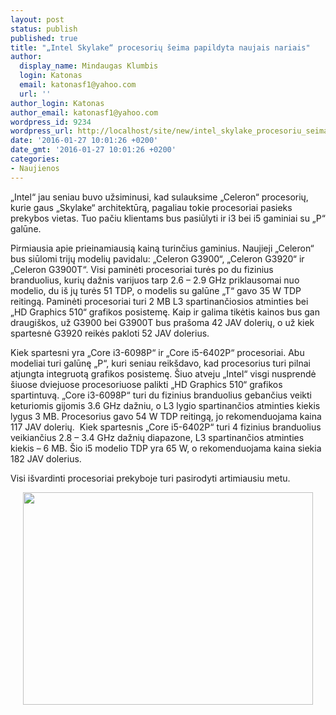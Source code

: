 ```yaml
---
layout: post
status: publish
published: true
title: "„Intel Skylake“ procesorių šeima papildyta naujais nariais"
author:
  display_name: Mindaugas Klumbis
  login: Katonas
  email: katonasf1@yahoo.com
  url: ''
author_login: Katonas
author_email: katonasf1@yahoo.com
wordpress_id: 9234
wordpress_url: http://localhost/site/new/intel_skylake_procesoriu_seima_papildyta_naujais_nariais/
date: '2016-01-27 10:01:26 +0200'
date_gmt: '2016-01-27 10:01:26 +0200'
categories:
- Naujienos
---
```

<p>
	&bdquo;Intel&ldquo; jau seniau buvo užsiminusi, kad sulauksime &bdquo;Celeron&ldquo; procesorių, kurie gaus &bdquo;Skylake&ldquo; architektūrą, pagaliau tokie procesoriai pasieks prekybos vietas. Tuo pačiu klientams bus pasiūlyti ir i3 bei i5 gaminiai su &bdquo;P&ldquo; galūne.</p>
<p>
	Pirmiausia apie prieinamiausią kainą turinčius gaminius. Naujieji &bdquo;Celeron&ldquo; bus siūlomi trijų modelių pavidalu: &bdquo;Celeron G3900&ldquo;, &bdquo;Celeron G3920&ldquo; ir &bdquo;Celeron G3900T&ldquo;. Visi paminėti procesoriai turės po du fizinius branduolius, kurių dažnis varijuos tarp 2.6 &ndash; 2.9 GHz priklausomai nuo modelio, du i&scaron; jų turės 51 TDP, o modelis su galūne &bdquo;T&ldquo; gavo 35 W TDP reitingą. Paminėti procesoriai turi 2 MB L3 spartinančiosios atminties bei &bdquo;HD Graphics 510&ldquo; grafikos posistemę. Kaip ir galima tikėtis kainos bus gan draugi&scaron;kos, už G3900 bei G3900T bus pra&scaron;oma 42 JAV dolerių, o už kiek spartesnė G3920 reikės pakloti 52 JAV dolerius.</p>
<p>
	Kiek spartesni yra &bdquo;Core i3-6098P&ldquo; ir &bdquo;Core i5-6402P&ldquo; procesoriai. Abu modeliai turi galūnę &bdquo;P&ldquo;, kuri seniau reik&scaron;davo, kad procesorius turi pilnai atjungta integruotą grafikos posistemę. &Scaron;iuo atveju &bdquo;Intel&ldquo; visgi nusprendė &scaron;iuose dviejuose procesoriuose palikti &bdquo;HD Graphics 510&ldquo; grafikos spartintuvą. &bdquo;Core i3-6098P&ldquo; turi du fizinius branduolius gebančius veikti keturiomis gijomis 3.6 GHz dažniu, o L3 lygio spartinančios atminties kiekis lygus 3 MB. Procesorius gavo 54 W TDP reitingą, jo rekomenduojama kaina 117 JAV dolerių. &nbsp;Kiek spartesnis &bdquo;Core i5-6402P&ldquo; turi 4 fizinius branduolius veikiančius 2.8 &ndash; 3.4 GHz dažnių diapazone, L3 spartinančios atminties kiekis &ndash; 6 MB. &Scaron;io i5 modelio TDP yra 65 W, o rekomenduojama kaina siekia 182 JAV dolerius.</p>
<p>
	Visi i&scaron;vardinti procesoriai prekyboje turi pasirodyti artimiausiu metu.</p>
<p style="text-align: center;">
	<a href="http://technews.lt/userfiles/skylake mainstream.JPG"><img alt="" src="http://technews.lt/userfiles/skylake mainstream.JPG" style="width: 464px; height: 340px;" /></a></p>
